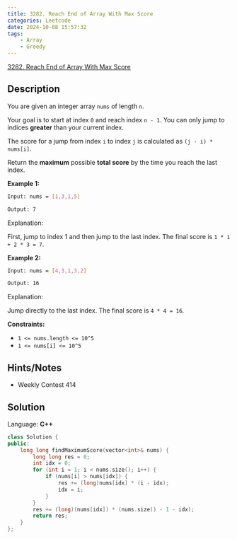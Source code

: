 ```yaml
---
title: 3282. Reach End of Array With Max Score
categories: Leetcode
date: 2024-10-08 15:57:32
tags:
    - Array
    - Greedy
---
```


[3282. Reach End of Array With Max Score](https://leetcode.com/problems/reach-end-of-array-with-max-score/description/)

## Description

You are given an integer array `nums` of length `n`.

Your goal is to start at index `0` and reach index `n - 1`. You can only jump to indices **greater**  than your current index.

The score for a jump from index `i` to index `j` is calculated as `(j - i) * nums[i]`.

Return the **maximum**  possible <b>total score</b> by the time you reach the last index.

**Example 1:**

```bash
Input: nums = [1,3,1,5]

Output: 7
```

Explanation:

First, jump to index 1 and then jump to the last index. The final score is `1 * 1 + 2 * 3 = 7`.

**Example 2:**

```bash
Input: nums = [4,3,1,3,2]

Output: 16
```

Explanation:

Jump directly to the last index. The final score is `4 * 4 = 16`.

**Constraints:**

- `1 <= nums.length <= 10^5`
- `1 <= nums[i] <= 10^5`

## Hints/Notes

- Weekly Contest 414

## Solution

Language: **C++**

```C++
class Solution {
public:
    long long findMaximumScore(vector<int>& nums) {
        long long res = 0;
        int idx = 0;
        for (int i = 1; i < nums.size(); i++) {
            if (nums[i] > nums[idx]) {
                res += (long)nums[idx] * (i - idx);
                idx = i;
            }
        }
        res += (long)(nums[idx]) * (nums.size() - 1 - idx);
        return res;
    }
};
```
